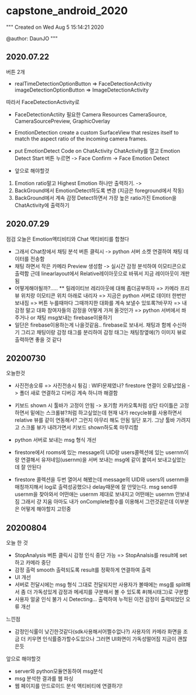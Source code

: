 
# capstone_android_2020
"""
Created on Wed Aug  5 15:14:21 2020

@author: DaunJO
"""


## 2020.07.22

버튼 2개
- realTimeDetectionOptionButton => FaceDetectionActivity
imageDetectionOptionButton => ImageDetectionActivity

 따라서 FaceDetectionActivity로 

- FaceDetectionActiity
필요한 Camera Resources
CameraSource, CameraSourcePreview, GraphicOverlay

- EmotionDetection
create a custom SurfaceView that resizes itself to match the aspect ratio of the incoming camera frames.


- put EmotionDetect Code on ChatActivity
ChatActivity를 열고 Emotion Detect Start 버튼 누르면 -> Face Confirm -> Face Emotion Detect

- 앞으로 해야할것
1.  Emotion ratio말고 Highest Emotion 하나만 출력하기. -> 
2.  BackGround에서 EmotionDetect하도록 변경 (지금은 foreground에서 작동)
3.  BackGround에서 계속 감정 Detect하면서 가장 높은 ratio가진 Emotion을 ChatActivity에 출력하기



## 2020.07.29

점검
오늘은 Emotion액티비티와 Chat 액티비티를 합쳤다
- 그래서 Chat창에서 채팅 분석 버튼 클릭시 
-> python 서버 소켓 연결하여 채팅 데이터를 전송함
- 채팅 하면서 작은 카메라 Preview 생성함
-> 실시간 감정 분석하여 이모티콘으로 출력함
근데 linearlayout에서 Relative레이아웃으로 바꿔서
지금 레이아웃이 개판됨
- 어떻게해야될까?.....
** 릴레이티브 레리아웃에 대해 좀더공부하자
=> 카메라 프리뷰 위치랑 이모티콘 위치 아래로 내리자
=> 지금은 python 서버로 데이터 한번만 보내짐
=> 버튼 누를때마다 그때까지한 대화를 계속 보낼수 있또록?바꾸자
=> 내 감정 말고 대화 참여자들의 감정을 어떻게 가져 올것인가
=> python 서버에서 쏴주거나 or 채팅 msg보내는 firebase이용하기
- 일단은 firebase이용하는게 나을것같음..
firebase로 보내서. 채팅과 함께 수신하기
그리고 채팅이랑 감정 태그를 분리하여
감정 태그는 채팅창옆에(?) 이미지 뷰로 출력하면 좋을 것 같다



## 20200730

오늘한것

- 사진전송오류 => 사진전송시 튕김 : WIFI문제였나? 
firestore 연결이 오류났었음 -> 폴더 새로 연결하고 디버깅 계속 하니까 해결함

-  키보드 shown 시 툴바가 고정이 안됨 -> 포기함 카카오톡처럼 상단 타이틀은 고정하면서 밑에는 스크롤뷰?처럼 하고싶었는데
현재 내가 recycle뷰를 사용하면서 relative 뷰를 같이 연동해서? 그런지 아무리 해도 안됨
일단 포기. 그냥 툴바 가려지고 스크롤 뷰가 내려가면서 키보드 shown하도록 마무리함

- python 서버로 보내는 msg 형식 개선

- firestore에서 rooms에 있는 message의 UID랑 users콜렉션에 있는 usernm이랑 연결해서  유저네임(usernm)을 서버 보내는 msg에 같이 붙여서 보내고싶었는데
잘 안된다

- firestore 콜렉션을 두번 열어서 해봤는데
message의 UID와 users의 usernm을 매칭까지해서 log로 출력성공했으나
delay때문에 잘 안맞는다.
msg send후 usernm을 찾아와서 어떤애는 usernm 제대로 보내지고 어떤애는 usernm 안보내짐
그래서 걍 지움
아마도 내가 onComplete함수를 이용해서 그런것같은데
이부분은 어떻게 해야할지 고민중




## 20200804

오늘 한 것
- StopAnalysis 버튼 클릭시 감정 인식 중단 가능 => StopAnalsis를 result에 set하고 카메라 중단
- 감정 출력 smooth 출력되도록 result를 정확하게 연결하여 출력
- UI 개선
- 서버로 전달시에는 msg 형식 그대로 전달되지만
사용자가 볼때에는 msg를 split해서 좀 더 가독성있게 감정과 메세지를 구분해서 볼 수 있도록 #(해시태그)로 구분함
- 사용자 얼굴 인식 불가 시 Detecting... 출력하여 누적된 이전 감정이 출력되었던 오류 개선

느낀점
- 감정인식률이 낮긴한것같다(sdk사용해서어쩔수없나?)
사용자의 카메라 화면을 조금 더 키우면 인식률증가할수도있으나
그러면 UI화면이 가독성떨어짐
지금이 괜찮은듯

앞으로 해야할것
- server와 python모듈연동하여 msg분석
- msg 분석한 결과를 웹 파싱
- 웹 페이지를 안드로이드 분석 액티비티에 연결하기!
